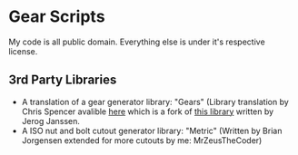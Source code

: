 # Gear Scripts

My code is all public domain. Everything else is under it's respective license.

## 3rd Party Libraries

 - A translation of a gear generator library: "Gears"  (Library translation by Chris Spencer avalible [here](https://github.com/chrisspen/gears) which is a fork of [this library](https://www.thingiverse.com/thing:1604369) written by Jerog Janssen.
 - A ISO nut and bolt cutout generator library: "Metric" (Written by Brian Jorgensen extended for more cutouts by me: MrZeusTheCoder)